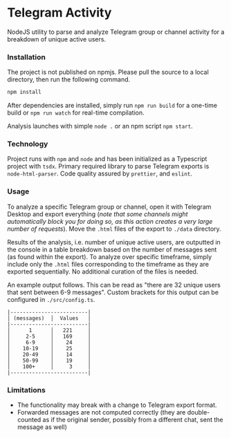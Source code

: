 # Telegram Activity

NodeJS utility to parse and analyze Telegram group or channel activity for a breakdown of unique active users.

### Installation

The project is not published on npmjs. Please pull the source to a local directory, then run the following command.

```bash
npm install
```

After dependencies are installed, simply run `npm run build` for a one-time build or `npm run watch` for real-time compilation.

Analysis launches with simple `node .` or an npm script `npm start`.

### Technology

Project runs with `npm` and `node` and has been initialized as a Typescript project with `tsdx`. Primary required library to parse Telegram exports is `node-html-parser`. Code quality assured by `prettier`, and `eslint`.

### Usage

To analyze a specific Telegram group or channel, open it with Telegram Desktop and export everything (_note that some channels might automatically block you for doing so, as this action creates a very large number of requests_). Move the `.html` files of the export to `./data` directory.

Results of the analysis, i.e. number of unique active users, are outputted in the console in a table breakdown based on the number of messages sent (as found within the export). To analyze over specific timeframe, simply include only the `.html` files corresponding to the timeframe as they are exported sequentially. No additional curation of the files is needed.

An example output follows. This can be read as "there are 32 unique users that sent between 6-9 messages". Custom brackets for this output can be configured in `./src/config.ts`.

```
|-------------------------|
│ (messages)  │  Values   │
|-------------------------|
│      1      │   221     │
│     2-5     │   169     │
│     6-9     │    24     │
│    10-19    │    25     │
│    20-49    │    14     │
│    50-99    │    19     │
│    100+     │     3     │
|-------------------------|
```

### Limitations

-   The functionality may break with a change to Telegram export format.
-   Forwarded messages are not computed correctly (they are double-counted as if the original sender, possibly from a different chat, sent the message as well)
